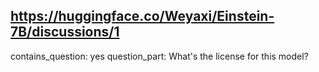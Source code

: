 ## https://huggingface.co/Weyaxi/Einstein-7B/discussions/1

contains_question: yes
question_part: What's the license for this model?